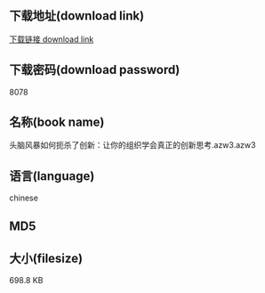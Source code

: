 ## 下载地址(download link)
[下载链接 download link](https://voluble-croquembouche-d321dc.netlify.app/?s=%E5%A4%B4%E8%84%91%E9%A3%8E%E6%9A%B4%E5%A6%82%E4%BD%95%E6%89%BC%E6%9D%80%E4%BA%86%E5%88%9B%E6%96%B0%EF%BC%9A%E8%AE%A9%E4%BD%A0%E7%9A%84%E7%BB%84%E7%BB%87%E5%AD%A6%E4%BC%9A%E7%9C%9F%E6%AD%A3%E7%9A%84%E5%88%9B%E6%96%B0%E6%80%9D%E8%80%83.azw3)

## 下载密码(download password)
8078

## 名称(book name)
头脑风暴如何扼杀了创新：让你的组织学会真正的创新思考.azw3.azw3

## 语言(language)
chinese

## MD5


## 大小(filesize)
698.8 KB
